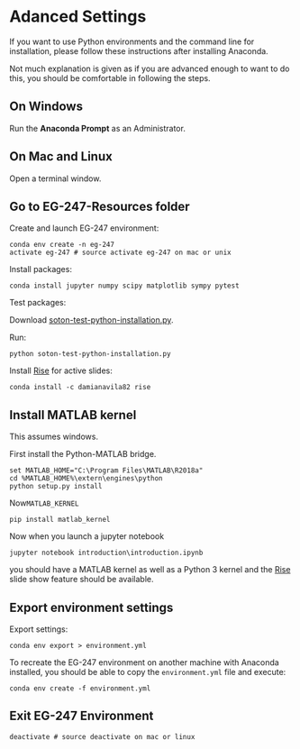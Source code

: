 # Adanced Settings

If you want to use Python environments and the command line for installation, please follow these instructions after installing Anaconda.

Not much explanation is given as if you are advanced enough to want to do this, you should be comfortable in following the steps.

## On Windows

Run the **Anaconda Prompt** as an Administrator.

## On Mac and Linux

Open a terminal window.

## Go to EG-247-Resources folder

Create and launch EG-247 environment:

```shell
conda env create -n eg-247
activate eg-247 # source activate eg-247 on mac or unix
```

Install packages:

```shell
conda install jupyter numpy scipy matplotlib sympy pytest
```

Test packages:

Download [soton-test-python-installation.py](https://fangohr.github.io/blog/code/python/soton-test-python-installation.py).

Run:

```shell
python soton-test-python-installation.py
```

Install [Rise](https://damianavila.github.io/RISE/index.html) for active slides:

```shell
conda install -c damianavila82 rise
```



## Install MATLAB kernel

This assumes windows.

First install the Python-MATLAB bridge.

```shell
set MATLAB_HOME="C:\Program Files\MATLAB\R2018a"
cd %MATLAB_HOME%\extern\engines\python
python setup.py install
```
Now`MATLAB_KERNEL`

```shell
pip install matlab_kernel
```

Now when you launch a jupyter notebook

```shell
jupyter notebook introduction\introduction.ipynb
```

you should have a MATLAB kernel as well as a Python 3 kernel and the [Rise](https://damianavila.github.io/RISE/index.html) slide show feature should be available.


## Export environment settings

Export settings:

```shell
conda env export > environment.yml
```

To recreate the EG-247 environment on another machine with Anaconda installed, you
should be able to copy the `environment.yml` file and execute:

```shell
conda env create -f environment.yml
```

## Exit EG-247 Environment

```shell
deactivate # source deactivate on mac or linux
```

